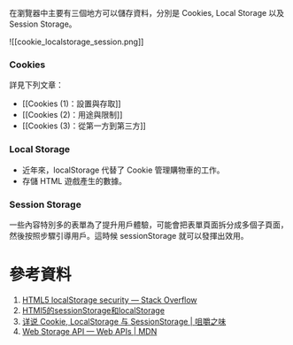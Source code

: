 在瀏覽器中主要有三個地方可以儲存資料，分別是 Cookies, Local Storage 以及 Session Storage。

![[cookie_localstorage_session.png]]

### Cookies

詳見下列文章：

- [[Cookies (1)：設置與存取]]
- [[Cookies (2)：用途與限制]]
- [[Cookies (3)：從第一方到第三方]]

### Local Storage

-   近年來，localStorage 代替了 Cookie 管理購物車的工作。
-   存儲 HTML 遊戲產生的數據。

### Session Storage

一些內容特別多的表單為了提升用戶體驗，可能會把表單頁面拆分成多個子頁面，然後按照步驟引導用戶。這時候 sessionStorage 就可以發揮出效用。

# 參考資料

1.  [HTML5 localStorage security — Stack Overflow](https://stackoverflow.com/questions/3718349/html5-localstorage-security)
2.  [HTMl5的sessionStorage和localStorage](https://www.cnblogs.com/yuzhongwusan/archive/2011/12/19/2293347.html)
3.  [详说 Cookie, LocalStorage 与 SessionStorage | 咀嚼之味](https://jerryzou.com/posts/cookie-and-web-storage/)
4. [Web Storage API — Web APIs | MDN](https://developer.mozilla.org/en-US/docs/Web/API/Web_Storage_API)

